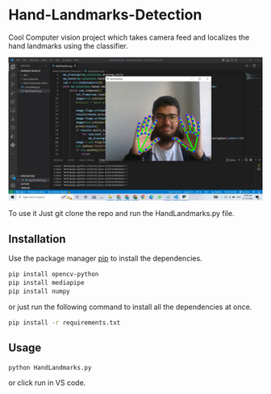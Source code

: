 # Hand-Landmarks-Detection

Cool Computer vision project which takes camera feed and localizes the hand landmarks using the classifier.

![Hand_Landmarks_detection_demo](https://github.com/shaikamirgh/Hand-Landmarks-Detection/blob/main/output1.jpg)

To use it Just git clone the repo and run the HandLandmarks.py file.


## Installation

Use the package manager [pip](https://pip.pypa.io/en/stable/) to install the dependencies.

```bash
pip install opencv-python
pip install mediapipe
pip install numpy
```
or just run the following command to install all the dependencies at once.
```bash
pip install -r requirements.txt
```

## Usage
```bash
python HandLandmarks.py
```
or click run in VS code.

